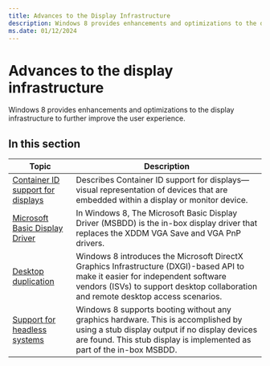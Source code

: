 ```yaml
---
title: Advances to the Display Infrastructure
description: Windows 8 provides enhancements and optimizations to the display infrastructure to further improve the user experience.
ms.date: 01/12/2024
---
```


# Advances to the display infrastructure

Windows 8 provides enhancements and optimizations to the display infrastructure to further improve the user experience.

## In this section

| Topic | Description |
| ----- | ----------- |
| [Container ID support for displays](container-id-support-for-displays-.md) | Describes Container ID support for displays—visual representation of devices that are embedded within a display or monitor device. |
| [Microsoft Basic Display Driver](microsoft-basic-display-driver.md) | In Windows 8, The Microsoft Basic Display Driver (MSBDD) is the in-box display driver that replaces the XDDM VGA Save and VGA PnP drivers. |
| [Desktop duplication](desktop-duplication-api.md) | Windows 8 introduces the Microsoft DirectX Graphics Infrastructure (DXGI)-based API to make it easier for independent software vendors (ISVs) to support desktop collaboration and remote desktop access scenarios. |
| [Support for headless systems](support-for-headless-systems.md) | Windows 8 supports booting without any graphics hardware. This is accomplished by using a stub display output if no display devices are found. This stub display is implemented as part of the in-box MSBDD. |
